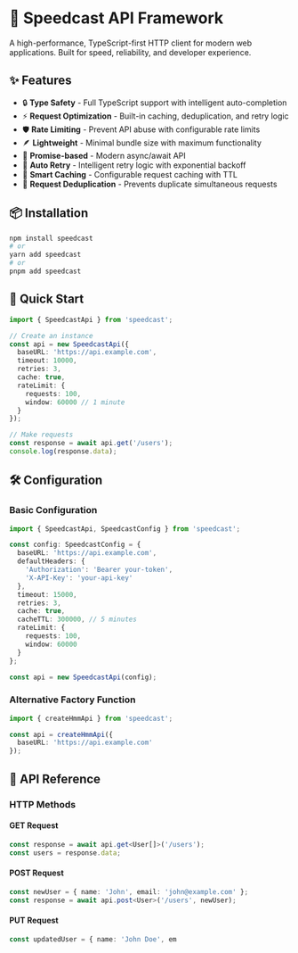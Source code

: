 # 🚀 Speedcast API Framework

A high-performance, TypeScript-first HTTP client for modern web applications. Built for speed, reliability, and developer experience.

## ✨ Features

- 🔒 **Type Safety** - Full TypeScript support with intelligent auto-completion
- ⚡ **Request Optimization** - Built-in caching, deduplication, and retry logic
- 🛡️ **Rate Limiting** - Prevent API abuse with configurable rate limits
- 🪶 **Lightweight** - Minimal bundle size with maximum functionality
- 🎯 **Promise-based** - Modern async/await API
- 🔄 **Auto Retry** - Intelligent retry logic with exponential backoff
- 💾 **Smart Caching** - Configurable request caching with TTL
- 🔀 **Request Deduplication** - Prevents duplicate simultaneous requests

## 📦 Installation

```bash
npm install speedcast
# or
yarn add speedcast
# or
pnpm add speedcast
```

## 🚀 Quick Start

```typescript
import { SpeedcastApi } from 'speedcast';

// Create an instance
const api = new SpeedcastApi({
  baseURL: 'https://api.example.com',
  timeout: 10000,
  retries: 3,
  cache: true,
  rateLimit: {
    requests: 100,
    window: 60000 // 1 minute
  }
});

// Make requests
const response = await api.get('/users');
console.log(response.data);
```

## 🛠️ Configuration

### Basic Configuration

```typescript
import { SpeedcastApi, SpeedcastConfig } from 'speedcast';

const config: SpeedcastConfig = {
  baseURL: 'https://api.example.com',
  defaultHeaders: {
    'Authorization': 'Bearer your-token',
    'X-API-Key': 'your-api-key'
  },
  timeout: 15000,
  retries: 3,
  cache: true,
  cacheTTL: 300000, // 5 minutes
  rateLimit: {
    requests: 100,
    window: 60000
  }
};

const api = new SpeedcastApi(config);
```

### Alternative Factory Function

```typescript
import { createHmmApi } from 'speedcast';

const api = createHmmApi({
  baseURL: 'https://api.example.com'
});
```

## 📖 API Reference

### HTTP Methods

#### GET Request
```typescript
const response = await api.get<User[]>('/users');
const users = response.data;
```

#### POST Request
```typescript
const newUser = { name: 'John', email: 'john@example.com' };
const response = await api.post<User>('/users', newUser);
```

#### PUT Request
```typescript
const updatedUser = { name: 'John Doe', em